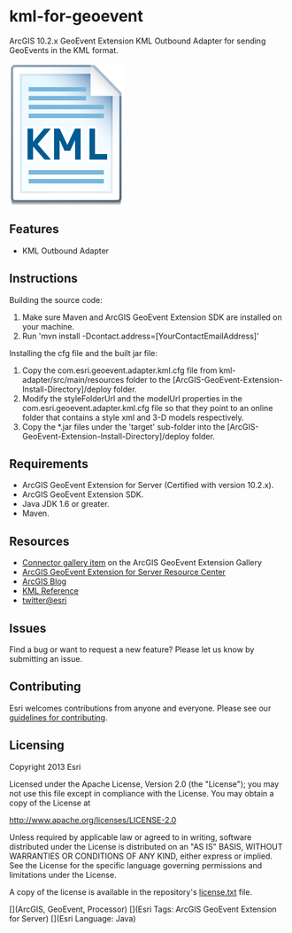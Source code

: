 # kml-for-geoevent

ArcGIS 10.2.x GeoEvent Extension KML Outbound Adapter for sending GeoEvents in the KML format.

![App](kml-for-geoevent.png?raw=true)

## Features
* KML Outbound Adapter

## Instructions

Building the source code:

1. Make sure Maven and ArcGIS GeoEvent Extension SDK are installed on your machine.
2. Run 'mvn install -Dcontact.address=[YourContactEmailAddress]'

Installing the cfg file and the built jar file:

1. Copy the com.esri.geoevent.adapter.kml.cfg file from kml-adapter/src/main/resources folder to the [ArcGIS-GeoEvent-Extension-Install-Directory]/deploy folder.
2. Modify the styleFolderUrl and the modelUrl properties in the com.esri.geoevent.adapter.kml.cfg file so that they point to an online folder that contains a style xml and 3-D models respectively.
3. Copy the *.jar files under the 'target' sub-folder into the [ArcGIS-GeoEvent-Extension-Install-Directory]/deploy folder.

## Requirements

* ArcGIS GeoEvent Extension for Server (Certified with version 10.2.x).
* ArcGIS GeoEvent Extension SDK.
* Java JDK 1.6 or greater.
* Maven.

## Resources

* [Connector gallery item](http://www.arcgis.com/home/item.html?id=8ddf65e2d9894d37ae19856671392c45) on the ArcGIS GeoEvent Extension Gallery
* [ArcGIS GeoEvent Extension for Server Resource Center](http://links.esri.com/geoevent)
* [ArcGIS Blog](http://blogs.esri.com/esri/arcgis/)
* [KML Reference](https://developers.google.com/kml/documentation/kmlreference)
* [twitter@esri](http://twitter.com/esri)

## Issues

Find a bug or want to request a new feature?  Please let us know by submitting an issue.

## Contributing

Esri welcomes contributions from anyone and everyone. Please see our [guidelines for contributing](https://github.com/esri/contributing).

## Licensing
Copyright 2013 Esri

Licensed under the Apache License, Version 2.0 (the "License");
you may not use this file except in compliance with the License.
You may obtain a copy of the License at

   http://www.apache.org/licenses/LICENSE-2.0

Unless required by applicable law or agreed to in writing, software
distributed under the License is distributed on an "AS IS" BASIS,
WITHOUT WARRANTIES OR CONDITIONS OF ANY KIND, either express or implied.
See the License for the specific language governing permissions and
limitations under the License.

A copy of the license is available in the repository's [license.txt](license.txt?raw=true) file.

[](ArcGIS, GeoEvent, Processor)
[](Esri Tags: ArcGIS GeoEvent Extension for Server)
[](Esri Language: Java)

